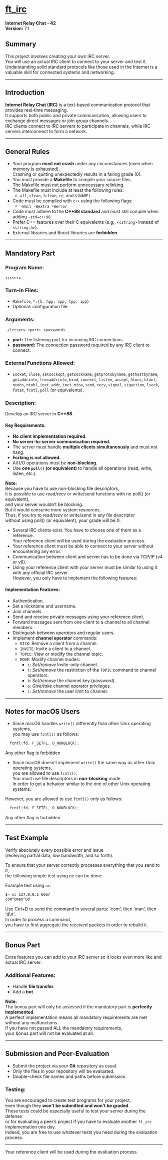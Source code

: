 # [ft_irc](https://github.com/SaydRomey/42_ressources/blob/24d50367a9a7a41c9509a5f4731418098813f4f4/pdf/ft_irc_eng.pdf)
**Internet Relay Chat - 42**  
**Version:** 7.1  

## Summary
This project involves creating your own IRC server.  
You will use an actual IRC client to connect to your server and test it.  
Understanding solid standard protocols like those used in the Internet is a valuable skill for connected systems and networking.

---

## Introduction
**Internet Relay Chat (IRC)** is a text-based communication protocol that provides real-time messaging.  
It supports both public and private communication, allowing users to exchange direct messages or join group channels.  
IRC clients connect to IRC servers to participate in channels, while IRC servers interconnect to form a network.

---

## General Rules
- Your program **must not crash** under any circumstances (even when memory is exhausted).  
Crashing or quitting unexpectedly results in a failing grade (0).
- You must provide a **Makefile** to compile your source files.  
The Makefile must not perform unnecessary relinking.
- The Makefile must include at least the following rules:
  - `all`, `clean`, `fclean`, `re`, and `$(NAME)`.
- Code must be compiled with `c++` using the following flags:
  - `-Wall -Wextra -Werror`
- Code must adhere to the **C++98 standard** and must still compile when adding `-std=c++98`.
- Prefer C++ features over their C equivalents (e.g., `<cstring>` instead of `<string.h>`).
- External libraries and Boost libraries are **forbidden**.

---

## Mandatory Part
### **Program Name:**  
`ircserv`

### **Turn-In Files:**  
- `Makefile`, `*.{h, hpp, cpp, tpp, ipp}`
- Optional: configuration file.

### **Arguments:**  
```bash
./ircserv <port> <password>
```
- **port:** The listening port for incoming IRC connections.  
- **password:** The connection password required by any IRC client to connect.

### **External Functions Allowed:**
- `socket`, `close`, `setsockopt`, `getsockname`, `getprotobyname`, `gethostbyname`, 
`getaddrinfo`, `freeaddrinfo`, `bind`, `connect`, `listen`, `accept`, 
`htons`, `htonl`, `ntohs`, `ntohl`, `inet_addr`, `inet_ntoa`, 
`send`, `recv`, `signal`, `sigaction`, `lseek`, `fstat`, `fcntl`, `poll` (or equivalents).

### **Description:**  
Develop an IRC server in **C++98**.

#### Key Requirements:
- **No client implementation required.**
- **No server-to-server communication required.**
- The server must handle **multiple clients simultaneously** and must not hang.
- **Forking is not allowed.**
- All I/O operations must be **non-blocking.**
- Use **one `poll()` (or equivalent)** to handle all operations (read, write, listen, etc.).

**Note:**  
Because you have to use non-blocking file descriptors,  
it is possible to use read/recv or write/send functions with no poll() (or equivalent),  
and your server wouldn’t be blocking.  
But it would consume more system resources.  
Thus, if you try to read/recv or write/send in any file descriptor  
without using poll() (or equivalent), your grade will be 0.

- Several IRC clients exist. You have to choose one of them as a reference.  
Your reference client will be used during the evaluation process.  
- Your reference client must be able to connect to your server without encountering any error.  
- Communication between client and server has to be done via TCP/IP (v4 or v6).  
- Using your reference client with your server must be similar to using it with any official IRC server.  
However, you only have to implement the following features:

#### Implementation Features:
- Authentication.
- Set a nickname and username.
- Join channels.
- Send and receive private messages using your reference client.
- Forward messages sent from one client to a channel to all channel members.
- Distinguish between *operators* and regular users.
- Implement **channel operator** commands:
  - `KICK`: Remove a client from a channel.
  - `INVITE`: Invite a client to a channel.
  - `TOPIC`: View or modify the channel topic.
  - `MODE`: Modify channel modes:
    - `i`: *Set/remove* Invite-only channel.
    - `t`: *Set/remove* the restriction of the `TOPIC` command to  channel operators.
    - `k`: *Set/remove* the channel key (password).
    - `o`: *Give/take* channel operator privileges.
    - `l`: *Set/remove* the user limit to channel.


---

## Notes for macOS Users
- Since macOS handles `write()` differently than other Unix operating systems,  
you may use `fcntl()` as follows:
```cpp
  fcntl(fd, F_SETFL, O_NONBLOCK);
```
Any other flag is forbidden

- Since macOS doesn’t implement `write()` the same way as other Unix operating systems,  
you are allowed to use `fcntl()`.  
You must use file descriptors in **non-blocking** mode  
in order to get a behavior similar to the one of other Unix operating systems.

However, you are allowed to use `fcntl()` only as follows:
```cpp
  fcntl(fd, F_SETFL, O_NONBLOCK);
```
Any other flag is forbidden

---

## Test Example
Verify absolutely every possible error and issue  
(receiving partial data, low bandwidth, and so forth).

To ensure that your server correctly processes everything that you send to it,  
the following simple test using nc can be done:

Example test using `nc`:
```bash
$> nc 127.0.0.1 6667
com^Dman^Dd
```
Use Ctrl+D to send the command in several parts: 'com', then 'man', then 'd\n'.  
In order to process a command,  
you have to first aggregate the received packets in order to rebuild it.

---

## Bonus Part
Extra features you can add to your IRC server so it looks even more like and actual IRC server:

### Additional Features:
- Handle **file transfer**.
- Add a **bot**.

**Note:**  
The bonus part will only be assessed if the mandatory part is **perfectly implemented**.  
A perfect implementation means all mandatory requirements are met without any malfunctions.  
If you have not passed ALL the mandatory requirements,  
your bonus part will not be evaluated at all.

---

## Submission and Peer-Evaluation
- Submit the project via your **Git** repository as usual.  
- Only the files in your repository will be evaluated.  
- Double-check file names and paths before submission.

### Testing:
You are encouraged to create test programs for your project,  
even though they **won't be submitted and won't be graded**.  
These tests could be especially useful to test your server during the defense  
or for evaluating a peer’s project if you have to evaluate another `ft_irc` implementation one day.  
Indeed, you are free to use whatever tests you need during the evaluation process.

---

Your reference client will be used during the evaluation process.